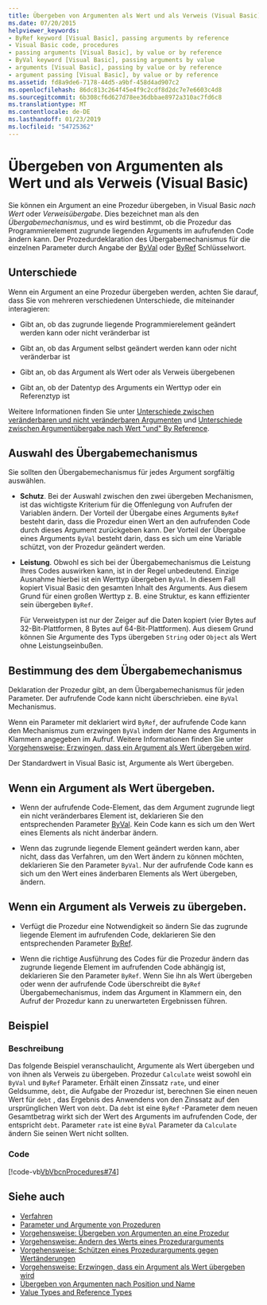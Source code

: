```yaml
---
title: Übergeben von Argumenten als Wert und als Verweis (Visual Basic)
ms.date: 07/20/2015
helpviewer_keywords:
- ByRef keyword [Visual Basic], passing arguments by reference
- Visual Basic code, procedures
- passing arguments [Visual Basic], by value or by reference
- ByVal keyword [Visual Basic], passing arguments by value
- arguments [Visual Basic], passing by value or by reference
- argument passing [Visual Basic], by value or by reference
ms.assetid: fd8a9de6-7178-44d5-a9bf-458d4ad907c2
ms.openlocfilehash: 86dc813c264f45e4f9c2cdf8d2dc7e7e6603c4d8
ms.sourcegitcommit: 6b308cf6d627d78ee36dbbae8972a310ac7fd6c8
ms.translationtype: MT
ms.contentlocale: de-DE
ms.lasthandoff: 01/23/2019
ms.locfileid: "54725362"
---
```

# <a name="passing-arguments-by-value-and-by-reference-visual-basic"></a>Übergeben von Argumenten als Wert und als Verweis (Visual Basic)
Sie können ein Argument an eine Prozedur übergeben, in Visual Basic *nach Wert* oder *Verweisübergabe*. Dies bezeichnet man als den *Übergabemechanismus*, und es wird bestimmt, ob die Prozedur das Programmierelement zugrunde liegenden Arguments im aufrufenden Code ändern kann. Der Prozedurdeklaration des Übergabemechanismus für die einzelnen Parameter durch Angabe der [ByVal](../../../../visual-basic/language-reference/modifiers/byval.md) oder [ByRef](../../../../visual-basic/language-reference/modifiers/byref.md) Schlüsselwort.  
  
## <a name="distinctions"></a>Unterschiede  
 Wenn ein Argument an eine Prozedur übergeben werden, achten Sie darauf, dass Sie von mehreren verschiedenen Unterschiede, die miteinander interagieren:  
  
-   Gibt an, ob das zugrunde liegende Programmierelement geändert werden kann oder nicht veränderbar ist  
  
-   Gibt an, ob das Argument selbst geändert werden kann oder nicht veränderbar ist  
  
-   Gibt an, ob das Argument als Wert oder als Verweis übergebenen  
  
-   Gibt an, ob der Datentyp des Arguments ein Werttyp oder ein Referenztyp ist  
  
 Weitere Informationen finden Sie unter [Unterschiede zwischen veränderbaren und nicht veränderbaren Argumenten](./differences-between-modifiable-and-nonmodifiable-arguments.md) und [Unterschiede zwischen Argumentübergabe nach Wert "und" By Reference](./differences-between-passing-an-argument-by-value-and-by-reference.md).  
  
## <a name="choice-of-passing-mechanism"></a>Auswahl des Übergabemechanismus  
 Sie sollten den Übergabemechanismus für jedes Argument sorgfältig auswählen.  
  
-   **Schutz**. Bei der Auswahl zwischen den zwei übergeben Mechanismen, ist das wichtigste Kriterium für die Offenlegung von Aufrufen der Variablen ändern. Der Vorteil der Übergabe eines Arguments `ByRef` besteht darin, dass die Prozedur einen Wert an den aufrufenden Code durch dieses Argument zurückgeben kann. Der Vorteil der Übergabe eines Arguments `ByVal` besteht darin, dass es sich um eine Variable schützt, von der Prozedur geändert werden.  
  
-   **Leistung**. Obwohl es sich bei der Übergabemechanismus die Leistung Ihres Codes auswirken kann, ist in der Regel unbedeutend. Einzige Ausnahme hierbei ist ein Werttyp übergeben `ByVal`. In diesem Fall kopiert Visual Basic den gesamten Inhalt des Arguments. Aus diesem Grund für einen großen Werttyp z. B. eine Struktur, es kann effizienter sein übergeben `ByRef`.  
  
     Für Verweistypen ist nur der Zeiger auf die Daten kopiert (vier Bytes auf 32-Bit-Plattformen, 8 Bytes auf 64-Bit-Plattformen). Aus diesem Grund können Sie Argumente des Typs übergeben `String` oder `Object` als Wert ohne Leistungseinbußen.  
  
## <a name="determination-of-the-passing-mechanism"></a>Bestimmung des dem Übergabemechanismus  
 Deklaration der Prozedur gibt, an dem Übergabemechanismus für jeden Parameter. Der aufrufende Code kann nicht überschrieben. eine `ByVal` Mechanismus.  
  
 Wenn ein Parameter mit deklariert wird `ByRef`, der aufrufende Code kann den Mechanismus zum erzwingen `ByVal` indem der Name des Arguments in Klammern angegeben im Aufruf. Weitere Informationen finden Sie unter [Vorgehensweise: Erzwingen, dass ein Argument als Wert übergeben wird](./how-to-force-an-argument-to-be-passed-by-value.md).  
  
 Der Standardwert in Visual Basic ist, Argumente als Wert übergeben.  
  
## <a name="when-to-pass-an-argument-by-value"></a>Wenn ein Argument als Wert übergeben.  
  
-   Wenn der aufrufende Code-Element, das dem Argument zugrunde liegt ein nicht veränderbares Element ist, deklarieren Sie den entsprechenden Parameter [ByVal](../../../../visual-basic/language-reference/modifiers/byval.md). Kein Code kann es sich um den Wert eines Elements als nicht änderbar ändern.  
  
-   Wenn das zugrunde liegende Element geändert werden kann, aber nicht, dass das Verfahren, um den Wert ändern zu können möchten, deklarieren Sie den Parameter `ByVal`. Nur der aufrufende Code kann es sich um den Wert eines änderbaren Elements als Wert übergeben, ändern.  
  
## <a name="when-to-pass-an-argument-by-reference"></a>Wenn ein Argument als Verweis zu übergeben.  
  
-   Verfügt die Prozedur eine Notwendigkeit so ändern Sie das zugrunde liegende Element im aufrufenden Code, deklarieren Sie den entsprechenden Parameter [ByRef](../../../../visual-basic/language-reference/modifiers/byref.md).  
  
-   Wenn die richtige Ausführung des Codes für die Prozedur ändern das zugrunde liegende Element im aufrufenden Code abhängig ist, deklarieren Sie den Parameter `ByRef`. Wenn Sie ihn als Wert übergeben oder wenn der aufrufende Code überschreibt die `ByRef` Übergabemechanismus, indem das Argument in Klammern ein, den Aufruf der Prozedur kann zu unerwarteten Ergebnissen führen.  
  
## <a name="example"></a>Beispiel  
  
### <a name="description"></a>Beschreibung  
 Das folgende Beispiel veranschaulicht, Argumente als Wert übergeben und von ihnen als Verweis zu übergeben. Prozedur `Calculate` weist sowohl ein `ByVal` und `ByRef` Parameter. Erhält einen Zinssatz `rate`, und einer Geldsumme, `debt`, die Aufgabe der Prozedur ist, berechnen Sie einen neuen Wert für `debt` , das Ergebnis des Anwendens von den Zinssatz auf den ursprünglichen Wert von `debt`. Da `debt` ist eine `ByRef` -Parameter dem neuen Gesamtbetrag wirkt sich der Wert des Arguments im aufrufenden Code, der entspricht `debt`. Parameter `rate` ist eine `ByVal` Parameter da `Calculate` ändern Sie seinen Wert nicht sollten.  
  
### <a name="code"></a>Code  
 [!code-vb[VbVbcnProcedures#74](./codesnippet/VisualBasic/passing-arguments-by-value-and-by-reference_1.vb)]  
  
## <a name="see-also"></a>Siehe auch
- [Verfahren](./index.md)
- [Parameter und Argumente von Prozeduren](./procedure-parameters-and-arguments.md)
- [Vorgehensweise: Übergeben von Argumenten an eine Prozedur](./how-to-pass-arguments-to-a-procedure.md)
- [Vorgehensweise: Ändern des Werts eines Prozedurarguments](./how-to-change-the-value-of-a-procedure-argument.md)
- [Vorgehensweise: Schützen eines Prozedurarguments gegen Wertänderungen](./how-to-protect-a-procedure-argument-against-value-changes.md)
- [Vorgehensweise: Erzwingen, dass ein Argument als Wert übergeben wird](./how-to-force-an-argument-to-be-passed-by-value.md)
- [Übergeben von Argumenten nach Position und Name](./passing-arguments-by-position-and-by-name.md)
- [Value Types and Reference Types](../../../../visual-basic/programming-guide/language-features/data-types/value-types-and-reference-types.md)

